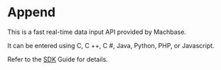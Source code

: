 # Append

This is a fast real-time data input API provided by Machbase.

It can be entered using C, C ++, C #, Java, Python, PHP, or Javascript.

Refer to the [SDK](/dbms/sdk) Guide for details.
